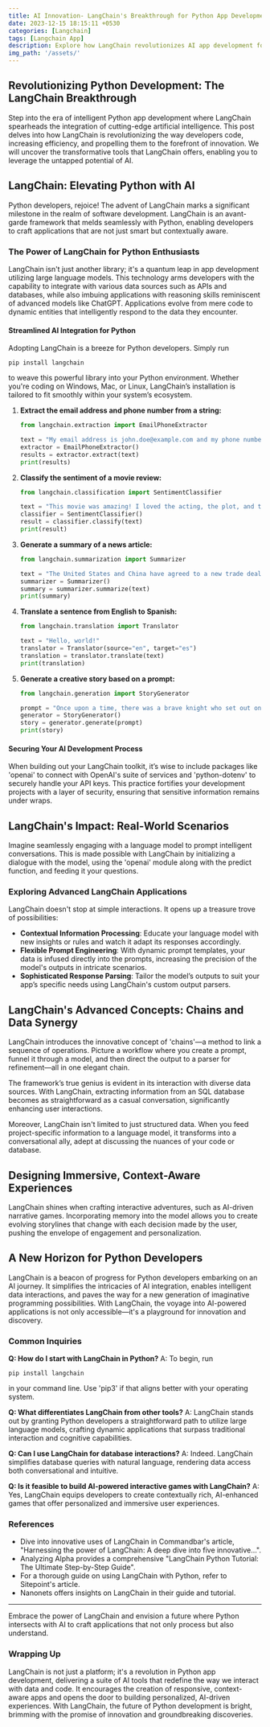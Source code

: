 ```yaml
---
title: AI Innovation- LangChain's Breakthrough for Python App Development
date: 2023-12-15 18:15:11 +0530
categories: [Langchain]
tags: [Langchain App]
description: Explore how LangChain revolutionizes AI app development for Python programmers. Simplify complex tasks & create dynamic, intelligent interactions. Start now!
img_path: '/assets/'
---
```


## Revolutionizing Python Development: The LangChain Breakthrough

Step into the era of intelligent Python app development where LangChain spearheads the integration of cutting-edge artificial intelligence. This post delves into how LangChain is revolutionizing the way developers code, increasing efficiency, and propelling them to the forefront of innovation. We will uncover the transformative tools that LangChain offers, enabling you to leverage the untapped potential of AI.

## LangChain: Elevating Python with AI

Python developers, rejoice! The advent of LangChain marks a significant milestone in the realm of software development. LangChain is an avant-garde framework that melds seamlessly with Python, enabling developers to craft applications that are not just smart but contextually aware.

### The Power of LangChain for Python Enthusiasts

LangChain isn't just another library; it's a quantum leap in app development utilizing large language models. This technology arms developers with the capability to integrate with various data sources such as APIs and databases, while also imbuing applications with reasoning skills reminiscent of advanced models like ChatGPT. Applications evolve from mere code to dynamic entities that intelligently respond to the data they encounter.

#### Streamlined AI Integration for Python

Adopting LangChain is a breeze for Python developers. Simply run 

```
pip install langchain
```

to weave this powerful library into your Python environment. Whether you're coding on Windows, Mac, or Linux, LangChain’s installation is tailored to fit smoothly within your system’s ecosystem.

1. **Extract the email address and phone number from a string:**

    ```python
    from langchain.extraction import EmailPhoneExtractor

    text = "My email address is john.doe@example.com and my phone number is 123-456-7890."
    extractor = EmailPhoneExtractor()
    results = extractor.extract(text)
    print(results)
    ```

2. **Classify the sentiment of a movie review:**

    ```python
    from langchain.classification import SentimentClassifier

    text = "This movie was amazing! I loved the acting, the plot, and the cinematography."
    classifier = SentimentClassifier()
    result = classifier.classify(text)
    print(result)
    ```

3. **Generate a summary of a news article:**

    ```python
    from langchain.summarization import Summarizer

    text = "The United States and China have agreed to a new trade deal that will reduce tariffs on a wide range of goods. The deal is expected to boost the economies of both countries and create new jobs."
    summarizer = Summarizer()
    summary = summarizer.summarize(text)
    print(summary)
    ```

4. **Translate a sentence from English to Spanish:**

    ```python
    from langchain.translation import Translator

    text = "Hello, world!"
    translator = Translator(source="en", target="es")
    translation = translator.translate(text)
    print(translation)
    ```

5. **Generate a creative story based on a prompt:**

    ```python
    from langchain.generation import StoryGenerator

    prompt = "Once upon a time, there was a brave knight who set out on a quest to slay a dragon."
    generator = StoryGenerator()
    story = generator.generate(prompt)
    print(story)
    ```

#### Securing Your AI Development Process

When building out your LangChain toolkit, it’s wise to include packages like 'openai' to connect with OpenAI's suite of services and 'python-dotenv' to securely handle your API keys. This practice fortifies your development projects with a layer of security, ensuring that sensitive information remains under wraps.

## LangChain's Impact: Real-World Scenarios

Imagine seamlessly engaging with a language model to prompt intelligent conversations. This is made possible with LangChain by initializing a dialogue with the model, using the 'openai' module along with the predict function, and feeding it your questions.

### Exploring Advanced LangChain Applications

LangChain doesn't stop at simple interactions. It opens up a treasure trove of possibilities:

- **Contextual Information Processing**: Educate your language model with new insights or rules and watch it adapt its responses accordingly.
- **Flexible Prompt Engineering**: With dynamic prompt templates, your data is infused directly into the prompts, increasing the precision of the model's outputs in intricate scenarios.
- **Sophisticated Response Parsing**: Tailor the model’s outputs to suit your app’s specific needs using LangChain's custom output parsers.

## LangChain's Advanced Concepts: Chains and Data Synergy

LangChain introduces the innovative concept of 'chains'—a method to link a sequence of operations. Picture a workflow where you create a prompt, funnel it through a model, and then direct the output to a parser for refinement—all in one elegant chain.

The framework’s true genius is evident in its interaction with diverse data sources. With LangChain, extracting information from an SQL database becomes as straightforward as a casual conversation, significantly enhancing user interactions.

Moreover, LangChain isn't limited to just structured data. When you feed project-specific information to a language model, it transforms into a conversational ally, adept at discussing the nuances of your code or database.

## Designing Immersive, Context-Aware Experiences

LangChain shines when crafting interactive adventures, such as AI-driven narrative games. Incorporating memory into the model allows you to create evolving storylines that change with each decision made by the user, pushing the envelope of engagement and personalization.

## A New Horizon for Python Developers

LangChain is a beacon of progress for Python developers embarking on an AI journey. It simplifies the intricacies of AI integration, enables intelligent data interactions, and paves the way for a new generation of imaginative programming possibilities. With LangChain, the voyage into AI-powered applications is not only accessible—it's a playground for innovation and discovery.

### Common Inquiries

**Q: How do I start with LangChain in Python?**
A: To begin, run 

```
pip install langchain
```

in your command line. Use 'pip3' if that aligns better with your operating system.

**Q: What differentiates LangChain from other tools?**
A: LangChain stands out by granting Python developers a straightforward path to utilize large language models, crafting dynamic applications that surpass traditional interaction and cognitive capabilities.

**Q: Can I use LangChain for database interactions?**
A: Indeed. LangChain simplifies database queries with natural language, rendering data access both conversational and intuitive.

**Q: Is it feasible to build AI-powered interactive games with LangChain?**
A: Yes, LangChain equips developers to create contextually rich, AI-enhanced games that offer personalized and immersive user experiences.

### References

- Dive into innovative uses of LangChain in Commandbar's article, "Harnessing the power of LangChain: A deep dive into five innovative...".
- Analyzing Alpha provides a comprehensive "LangChain Python Tutorial: The Ultimate Step-by-Step Guide".
- For a thorough guide on using LangChain with Python, refer to Sitepoint's article.
- Nanonets offers insights on LangChain in their guide and tutorial.

---

Embrace the power of LangChain and envision a future where Python intersects with AI to craft applications that not only process but also understand.

### Wrapping Up

LangChain is not just a platform; it's a revolution in Python app development, delivering a suite of AI tools that redefine the way we interact with data and code. It encourages the creation of responsive, context-aware apps and opens the door to building personalized, AI-driven experiences. With LangChain, the future of Python development is bright, brimming with the promise of innovation and groundbreaking discoveries.
